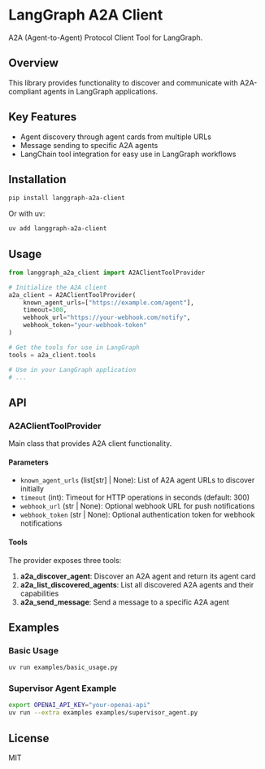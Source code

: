 # LangGraph A2A Client

A2A (Agent-to-Agent) Protocol Client Tool for LangGraph.

## Overview

This library provides functionality to discover and communicate with A2A-compliant agents in LangGraph applications.

## Key Features

- Agent discovery through agent cards from multiple URLs
- Message sending to specific A2A agents
- LangChain tool integration for easy use in LangGraph workflows

## Installation

```bash
pip install langgraph-a2a-client
```

Or with uv:

```bash
uv add langgraph-a2a-client
```

## Usage

```python
from langgraph_a2a_client import A2AClientToolProvider

# Initialize the A2A client
a2a_client = A2AClientToolProvider(
    known_agent_urls=["https://example.com/agent"],
    timeout=300,
    webhook_url="https://your-webhook.com/notify",
    webhook_token="your-webhook-token"
)

# Get the tools for use in LangGraph
tools = a2a_client.tools

# Use in your LangGraph application
# ...
```

## API

### A2AClientToolProvider

Main class that provides A2A client functionality.

#### Parameters

- `known_agent_urls` (list[str] | None): List of A2A agent URLs to discover initially
- `timeout` (int): Timeout for HTTP operations in seconds (default: 300)
- `webhook_url` (str | None): Optional webhook URL for push notifications
- `webhook_token` (str | None): Optional authentication token for webhook notifications

#### Tools

The provider exposes three tools:

1. **a2a_discover_agent**: Discover an A2A agent and return its agent card
2. **a2a_list_discovered_agents**: List all discovered A2A agents and their capabilities
3. **a2a_send_message**: Send a message to a specific A2A agent

## Examples

### Basic Usage

```sh
uv run examples/basic_usage.py
```

### Supervisor Agent Example

```sh
export OPENAI_API_KEY="your-openai-api"
uv run --extra examples examples/supervisor_agent.py
```

## License

MIT
